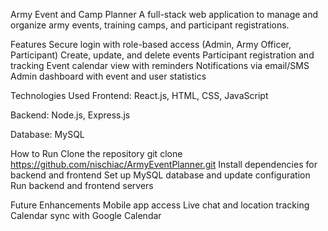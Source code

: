 Army Event and Camp Planner
A full-stack web application to manage and organize army events, training camps, and participant registrations.

Features
Secure login with role-based access (Admin, Army Officer, Participant)
Create, update, and delete events
Participant registration and tracking
Event calendar view with reminders
Notifications via email/SMS
Admin dashboard with event and user statistics

Technologies Used
Frontend: React.js, HTML, CSS, JavaScript

Backend: Node.js, Express.js

Database: MySQL

How to Run
Clone the repository
git clone https://github.com/nischiac/ArmyEventPlanner.git
Install dependencies for backend and frontend
Set up MySQL database and update configuration
Run backend and frontend servers

Future Enhancements
Mobile app access
Live chat and location tracking
Calendar sync with Google Calendar
